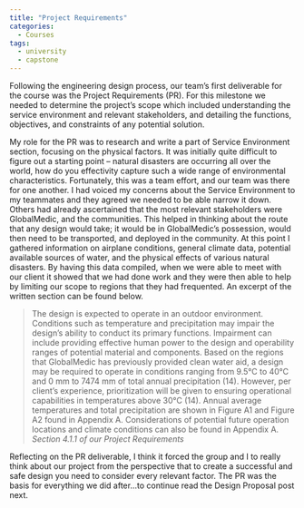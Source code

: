 ```yaml
---
title: "Project Requirements"
categories:
  - Courses
tags:
  - university
  - capstone
---
```

Following the engineering design process, our team’s first deliverable for the course was the Project Requirements (PR). For this milestone we needed to determine the project’s scope which included understanding the service environment and relevant stakeholders, and detailing the functions, objectives, and constraints of any potential solution.

My role for the PR was to research and write a part of Service Environment section, focusing on the physical factors. It was initially quite difficult to figure out a starting point – natural disasters are occurring all over the world, how do you effectivity capture such a wide range of environmental characteristics. Fortunately, this was a team effort, and our team was there for one another. I had voiced my concerns about the Service Environment to my teammates and they agreed we needed to be able narrow it down. Others had already ascertained that the most relevant stakeholders were GlobalMedic, and the communities. This helped in thinking about the route that any design would take; it would be in GlobalMedic’s possession, would then need to be transported, and deployed in the community. At this point I gathered information on airplane conditions, general climate data, potential available sources of water, and the physical effects of various natural disasters. By having this data compiled, when we were able to meet with our client it showed that we had done work and they were then able to help by limiting our scope to regions that they had frequented. An excerpt of the written section can be found below.

> The design is expected to operate in an outdoor environment. Conditions such as temperature and precipitation may impair the design’s ability to conduct its primary functions. Impairment can include providing effective human power to the design and operability ranges of potential material and components. Based on the regions that GlobalMedic has previously provided clean water aid, a design may be required to operate in conditions ranging from 9.5°C to 40°C and 0 mm to 7474 mm of total annual precipitation (14). However, per client’s experience, prioritization will be given to ensuring operational capabilities in temperatures above 30°C (14). Annual average temperatures and total precipitation are shown in Figure A1 and Figure A2 found in Appendix A. Considerations of potential future operation locations and climate conditions can also be found in Appendix A.
> <cite>Section 4.1.1 of our Project Requirements</cite>

Reflecting on the PR deliverable, I think it forced the group and I to really think about our project from the perspective that to create a successful and safe design you need to consider every relevant factor. The PR was the basis for everything we did after…to continue read the Design Proposal post next.

